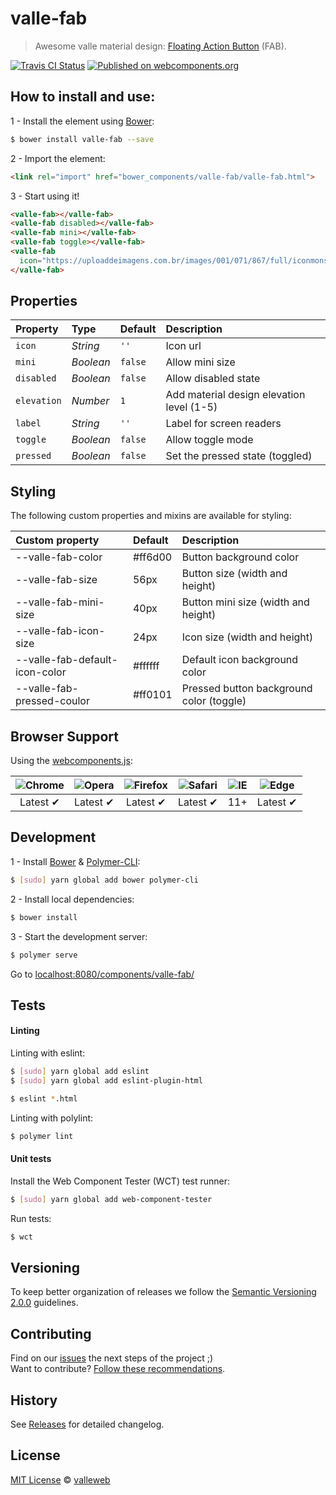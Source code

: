 # valle-fab

> Awesome valle material design: [Floating Action Button](https://material.io/guidelines/components/buttons-floating-action-button.html) (FAB).

[![Travis CI Status](https://travis-ci.org/valleweb/valle-fab.svg?branch=master)](https://travis-ci.org/valleweb/valle-fab)
[![Published on webcomponents.org](https://img.shields.io/badge/webcomponents.org-published-blue.svg)](https://www.webcomponents.org/element/valleweb/valle-fab)

## How to install and use:

1 - Install the element using [Bower](http://bower.io/):

```sh
$ bower install valle-fab --save
```

2 -  Import the element:

```html
<link rel="import" href="bower_components/valle-fab/valle-fab.html">
```

3 - Start using it!

<!--
```
<custom-element-demo>
  <template>
    <link rel="import" href="valle-fab.html">
    <style is="custom-style">
      valle-fab[icon] {
        --valle-fab-color: #ffeb00;
      }
    </style>
    <next-code-block></next-code-block>
  </template>
</custom-element-demo>
```
-->

```html
<valle-fab></valle-fab>
<valle-fab disabled></valle-fab>
<valle-fab mini></valle-fab>
<valle-fab toggle></valle-fab>
<valle-fab
  icon="https://uploaddeimagens.com.br/images/001/071/867/full/iconmonstr-fast-food-3-32.png">
</valle-fab>
```

## Properties

Property    | Type      | Default | Description
:---        |:---       |:---     |:---
`icon`      | *String*  | `''`    | Icon url
`mini`      | *Boolean* | `false` | Allow mini size
`disabled`  | *Boolean* | `false` | Allow disabled state
`elevation` | *Number*  | `1`     | Add material design elevation level (1-5)
`label`     | *String*  | `''`    | Label for screen readers
`toggle`    | *Boolean* | `false` | Allow toggle mode
`pressed`   | *Boolean* | `false` | Set the pressed state (toggled)

## Styling

The following custom properties and mixins are available for styling:

Custom property                     | Default | Description
:---                                |:---     |:---
--valle-fab-color              | #ff6d00 | Button background color
--valle-fab-size               | 56px    | Button size (width and height)
--valle-fab-mini-size          | 40px    | Button mini size (width and height)
--valle-fab-icon-size          | 24px    | Icon size (width and height)
--valle-fab-default-icon-color | #ffffff | Default icon background color
--valle-fab-pressed-coulor     | #ff0101 | Pressed button background color (toggle)

## Browser Support

Using the [webcomponents.js](https://github.com/WebComponents/webcomponentsjs):

 ![Chrome](https://cdnjs.cloudflare.com/ajax/libs/browser-logos/39.2.2/chrome/chrome_48x48.png) | ![Opera](https://cdnjs.cloudflare.com/ajax/libs/browser-logos/39.2.2/opera/opera_48x48.png) | ![Firefox](https://cdnjs.cloudflare.com/ajax/libs/browser-logos/39.2.2/firefox/firefox_48x48.png) | ![Safari](https://cdnjs.cloudflare.com/ajax/libs/browser-logos/39.2.2/safari/safari_48x48.png) |![IE](https://cdnjs.cloudflare.com/ajax/libs/browser-logos/39.2.2/archive/internet-explorer_9-11/internet-explorer_9-11_48x48.png) |  ![Edge](https://cdnjs.cloudflare.com/ajax/libs/browser-logos/39.2.2/edge/edge_48x48.png) |
:---: | :---: | :---: | :---: | :---: | :---: |
Latest ✔ | Latest ✔ | Latest ✔ | Latest ✔ | 11+ | Latest ✔

## Development

1 - Install [Bower](http://bower.io/) & [Polymer-CLI](https://www.polymer-project.org/1.0/docs/tools/polymer-cli):

```sh
$ [sudo] yarn global add bower polymer-cli
```

2 - Install local dependencies:

```sh
$ bower install
```

3 - Start the development server:

```sh
$ polymer serve
```

Go to [localhost:8080/components/valle-fab/](http://localhost:8080/components/valle-fab/)


## Tests

#### Linting

Linting with eslint:

```sh
$ [sudo] yarn global add eslint
$ [sudo] yarn global add eslint-plugin-html

$ eslint *.html
```

Linting with polylint:

```sh
$ polymer lint
```

#### Unit tests

Install the Web Component Tester (WCT) test runner:

```sh
$ [sudo] yarn global add web-component-tester
```

Run tests:

```sh
$ wct
```

## Versioning

To keep better organization of releases we follow the [Semantic Versioning 2.0.0](http://semver.org/) guidelines.

## Contributing

Find on our [issues](https://github.com/valleweb/valle-fab/issues/) the next steps of the project ;)
<br>
Want to contribute? [Follow these recommendations](https://github.com/valleweb/valle-fab/blob/master/CONTRIBUTING.md).

## History

See [Releases](https://github.com/valleweb/valle-fab/releases) for detailed changelog.

## License

[MIT License](https://github.com/valleweb/valle-fab/blob/master/LICENSE.md) © [valleweb](https://github.com/orgs/valleweb/people)
